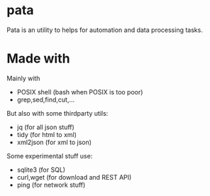 # pata

Pata is an utility to helps for automation and data processing tasks.

# Made with

Mainly with 

* POSIX shell (bash when POSIX is too poor)
* grep,sed,find,cut,...

But also with some thirdparty utils:

* jq (for all json stuff)
* tidy (for html to xml)
* xml2json (for xml to json)

Some experimental stuff use:

* sqlite3 (for SQL)
* curl,wget (for download and REST API)
* ping (for network stuff)

